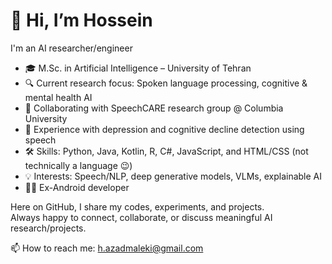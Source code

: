 # 👋 Hi, I’m Hossein

I'm an AI researcher/engineer  

- 🎓 M.Sc. in Artificial Intelligence – University of Tehran  
- 🔍 Current research focus: Spoken language processing, cognitive & mental health AI  
- 🤝 Collaborating with SpeechCARE research group @ Columbia University
- 🧠 Experience with depression and cognitive decline detection using speech  
- 🛠️ Skills: Python, Java, Kotlin, R, C#, JavaScript, and HTML/CSS (not technically a language 😉)  
- 💡 Interests: Speech/NLP, deep generative models, VLMs, explainable AI  
- 👨‍💻 Ex-Android developer

Here on GitHub, I share my codes, experiments, and projects.  
Always happy to connect, collaborate, or discuss meaningful AI research/projects.  

📫 How to reach me: [h.azadmaleki@gmail.com](mailto:h.azadmaleki@gmail.com)
